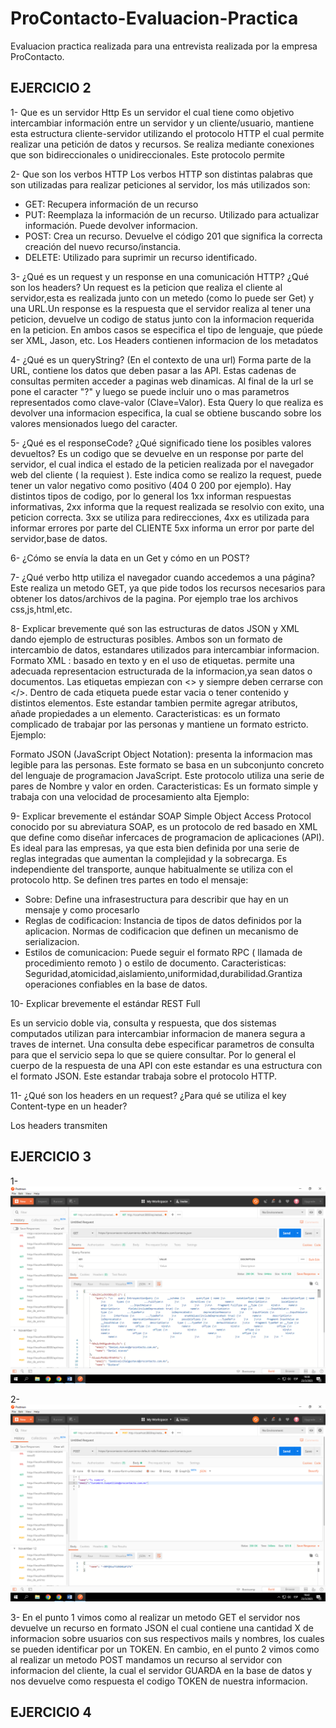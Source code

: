 # ProContacto-Evaluacion-Practica
Evaluacion practica realizada para una entrevista realizada por la empresa ProContacto.

## EJERCICIO 2
1-	Que es un servidor Http
Es un servidor el cual tiene como objetivo intercambiar información entre un servidor y un cliente/usuario, mantiene esta estructura cliente-servidor utilizando el protocolo HTTP el cual permite realizar una petición de datos y recursos. Se realiza mediante conexiones que son bidireccionales o unidireccionales. Este protocolo permite

2-	Que son los verbos HTTP
Los verbos HTTP son distintas palabras que son utilizadas para realizar peticiones al servidor, los más utilizados son:
- GET: Recupera información de un recurso
- PUT: Reemplaza la información de un recurso. Utilizado para actualizar información. Puede devolver informacion.
- POST: Crea un recurso. Devuelve el código 201 que significa la correcta creación del nuevo recurso/instancia.
- DELETE: Utilizado para suprimir un recurso identificado.

3- ¿Qué es un request y un response en una comunicación HTTP? ¿Qué son los headers? 
Un request es la peticion que realiza el cliente al servidor,esta es realizada junto con un metedo (como lo puede ser Get) y una URL.Un response es la respuesta que el servidor realiza al tener una peticion, devuelve un codigo de status junto con la informacion requerida en la peticion. En ambos casos se especifica el tipo de lenguaje, que púede ser XML, Jason, etc.
Los Headers contienen informacion de los metadatos

4- ¿Qué es un queryString? (En el contexto de una url)
Forma parte de la URL, contiene los datos que deben pasar a las API. Estas cadenas de consultas permiten acceder a paginas web dinamicas. Al final de la url se pone el caracter "?" y luego se puede incluir uno o mas parametros representados como clave-valor (Clave=Valor). Esta Query lo que realiza es devolver una informacion especifica, la cual se obtiene buscando sobre los valores mensionados luego del caracter.

5- ¿Qué es el responseCode? ¿Qué significado tiene los posibles valores devueltos?
Es un codigo que se devuelve en un response por parte del servidor, el cual indica el estado de la peticien realizada por el navegador web del cliente ( la requiest ). Este indica como se realizo la request, puede tener un valor negativo como positivo (404 0 200 por ejemplo).
Hay distintos tipos de codigo, por lo general los 1xx informan respuestas informativas,
2xx informa que la request realizada se resolvio con exito, una peticion correcta.
3xx se utiliza para redirecciones,
4xx es utilizada para informar errores por parte del CLIENTE 
5xx informa un error por parte del servidor,base de datos.

6- ¿Cómo se envía la data en un Get y cómo en un POST?

7- ¿Qué verbo http utiliza el navegador cuando accedemos a una página?
Este realiza un metodo GET, ya que pide todos los recursos necesarios para obtener los datos/archivos de la pagina. Por ejemplo trae los archivos css,js,html,etc.

8- Explicar brevemente qué son las estructuras de datos JSON y XML dando ejemplo de estructuras posibles.
Ambos son un formato de intercambio de datos, estandares utilizados para intercambiar informacion.
Formato XML : basado en texto y en el uso de etiquetas. permite una adecuada representacion estructurada de la informacion,ya sean datos o documentos.
Las etiquetas empiezan con <> y siempre deben cerrarse con </>. Dentro de cada etiqueta puede estar vacia o tener contenido y distintos elementos. Este estandar tambien permite agregar atributos, añade propiedades a un elemento.
Caracteristicas: es un formato complicado de trabajar por las personas y mantiene un formato estricto.
Ejemplo: 

Formato JSON (JavaScript Object Notation): presenta la informacion mas legible para las personas. Este formato se basa en un subconjunto concreto del lenguaje de programacion JavaScript. Este protocolo utiliza una serie de pares de Nombre y valor en orden. 
Caracteristicas: Es un formato simple y trabaja con una velocidad de procesamiento alta
Ejemplo: 

9- Explicar brevemente el estándar SOAP
Simple Object Access Protocol conocido por su abreviatura SOAP, es un protocolo de red basado en XML que define como diseñar infercaces de programacion de aplicaciones (API). Es ideal para las empresas, ya que esta bien definida por una serie de reglas integradas que aumentan la complejidad y la sobrecarga.
Es independiente del transporte, aunque habitualmente se utiliza con el protocolo http. Se definen tres partes en todo el mensaje:
- Sobre: Define una infrasestructura para describir que hay en un mensaje y como procesarlo
- Reglas de codificacion: Instancia de tipos de datos definidos por la aplicacion. Normas de codificacion que definen un mecanismo de serializacion.
- Estilos de comunicacion: Puede seguir el formato RPC ( llamada de procedimiento remoto ) o estilo de documento.
Caracteristicas: Seguridad,atomicidad,aislamiento,uniformidad,durabilidad.Grantiza operaciones confiables en la base de datos.

10- Explicar brevemente el estándar REST Full

Es un servicio doble via, consulta y respuesta, que dos sistemas computados utilizan para intercambiar informacion de manera segura a traves de internet.
Una consulta debe especificar parametros de consulta para que el servicio sepa lo que se quiere consultar. Por lo general el cuerpo de la respuesta de una API con este estandar es una estructura con el formato JSON. Este estandar trabaja sobre el protocolo HTTP.

11- ¿Qué son los headers en un request? ¿Para qué se utiliza el key Content-type en un header?

Los headers transmiten 


## EJERCICIO 3
1- ![Ejercicio 1](Captura.PNG)

2- ![ejercicio 2](Captura2.PNG)

3- En el punto 1 vimos como al realizar un metodo GET el servidor nos devuelve un recurso en formato JSON el cual contiene una cantidad X de informacion sobre usuarios con sus respectivos mails y nombres, los cuales se pueden identificar por un TOKEN. En cambio, en el punto 2 vimos como al realizar un metodo POST mandamos un recurso al servidor con informacion del cliente, la cual el servidor GUARDA en la base de datos y nos devuelve como respuesta el codigo TOKEN de nuestra informacion.

## EJERCICIO 4 
